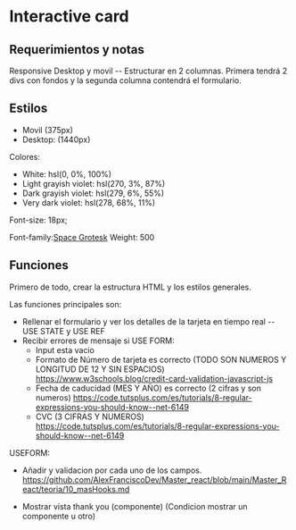 # Interactive card

## Requerimientos y notas

Responsive Desktop y movil  -- Estructurar en 2 columnas. Primera tendrá 2 divs con fondos y la segunda columna contendrá el formulario.

## Estilos

- Movil (375px)
- Desktop: (1440px)

Colores:

- White: hsl(0, 0%, 100%)
- Light grayish violet: hsl(270, 3%, 87%)
- Dark grayish violet: hsl(279, 6%, 55%)
- Very dark violet: hsl(278, 68%, 11%)

Font-size: 18px;

Font-family:[Space Grotesk](https://fonts.google.com/specimen/Space+Grotesk)
Weight: 500

## Funciones

Primero de todo, crear la estructura HTML y los estilos generales.

Las funciones principales son:

- Rellenar el formulario y ver los detalles de la tarjeta en tiempo real -- USE STATE y USE REF
- Recibir errores de mensaje si USE FORM:
    - Input esta vacio
    - Formato de Número de tarjeta es correcto (TODO SON NUMEROS Y LONGITUD DE 12 Y SIN ESPACIOS) https://www.w3schools.blog/credit-card-validation-javascript-js
    - Fecha de caducidad (MES Y AÑO) es correcto (2 cifras y son numeros) https://code.tutsplus.com/es/tutorials/8-regular-expressions-you-should-know--net-6149
    - CVC (3 CIFRAS Y NUMEROS) https://code.tutsplus.com/es/tutorials/8-regular-expressions-you-should-know--net-6149

USEFORM:
- Añadir y validacion por cada uno de los campos. https://github.com/AlexFranciscoDev/Master_react/blob/main/Master_React/teoria/10_masHooks.md

- Mostrar vista thank you (componente) (Condicion mostrar un componente u otro)